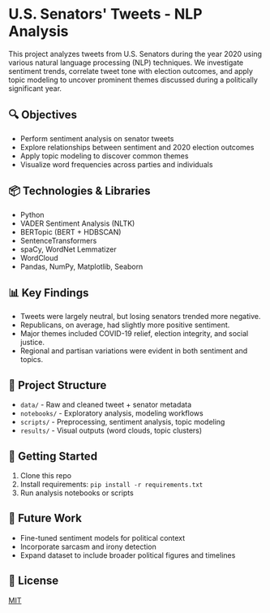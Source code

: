 # U.S. Senators' Tweets - NLP Analysis

This project analyzes tweets from U.S. Senators during the year 2020 using various natural language processing (NLP) techniques. We investigate sentiment trends, correlate tweet tone with election outcomes, and apply topic modeling to uncover prominent themes discussed during a politically significant year.

## 🔍 Objectives
- Perform sentiment analysis on senator tweets
- Explore relationships between sentiment and 2020 election outcomes
- Apply topic modeling to discover common themes
- Visualize word frequencies across parties and individuals

## 📦 Technologies & Libraries
- Python
- VADER Sentiment Analysis (NLTK)
- BERTopic (BERT + HDBSCAN)
- SentenceTransformers
- spaCy, WordNet Lemmatizer
- WordCloud
- Pandas, NumPy, Matplotlib, Seaborn

## 📊 Key Findings
- Tweets were largely neutral, but losing senators trended more negative.
- Republicans, on average, had slightly more positive sentiment.
- Major themes included COVID-19 relief, election integrity, and social justice.
- Regional and partisan variations were evident in both sentiment and topics.

## 📁 Project Structure
- `data/` - Raw and cleaned tweet + senator metadata
- `notebooks/` - Exploratory analysis, modeling workflows
- `scripts/` - Preprocessing, sentiment analysis, topic modeling
- `results/` - Visual outputs (word clouds, topic clusters)

## 🚀 Getting Started
1. Clone this repo
2. Install requirements: `pip install -r requirements.txt`
3. Run analysis notebooks or scripts


## 📌 Future Work
- Fine-tuned sentiment models for political context
- Incorporate sarcasm and irony detection
- Expand dataset to include broader political figures and timelines

## 📝 License
[MIT](LICENSE)

